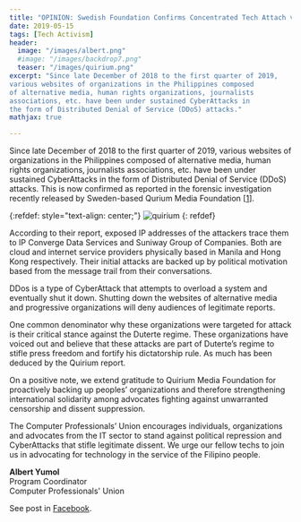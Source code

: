 ```yaml
---
title: "OPINION: Swedish Foundation Confirms Concentrated Tech Attach vs Peoples Organizations, Alternative Media"
date: 2019-05-15
tags: [Tech Activism]
header:
  image: "/images/albert.png"
  #image: "/images/backdrop7.png"
  teaser: "/images/quirium.png"
excerpt: "Since late December of 2018 to the first quarter of 2019,
various websites of organizations in the Philippines composed
of alternative media, human rights organizations, journalists
associations, etc. have been under sustained CyberAttacks in
the form of Distributed Denial of Service (DDoS) attacks."
mathjax: true

---
```


<div id="fb-root"></div>
<script async defer src="https://connect.facebook.net/en_US/sdk.js#xfbml=1&version=v3.2"></script>

Since late December of 2018 to the first quarter of 2019,
various websites of organizations in the Philippines composed
of alternative media, human rights organizations, journalists
associations, etc. have been under sustained CyberAttacks in
the form of Distributed Denial of Service (DDoS) attacks.
This is now confirmed as reported in the forensic investigation
recently released by Sweden-based Qurium Media Foundation [[1](https://www.qurium.org/alerts/philippines/attributing-the-attacks-against-media-human-rigths-philippines?fbclid=IwAR1cFkKkhP55fRifbdHZ_SjE0Mg_myW8qfZe80dJULV2ZVDXfmv0fNUOVbw)].

{:refdef: style="text-align: center;"}
<img src="{{ site.url }}{{ site.baseurl }}/images/quirium.png" alt="quirium" class="center">
{: refdef}

According to their report, exposed IP addresses of the attackers
trace them to IP Converge Data Services and Suniway Group
of Companies. Both are cloud and internet service providers
physically based in Manila and Hong Kong respectively. Their
initial attacks are backed up by political motivation based
from the message trail from their conversations.

DDos is a type of CyberAttack that attempts to overload a
system and eventually shut it down. Shutting down the websites
of alternative media and progressive organizations will deny
audiences of legitimate reports.

One common denominator why these organizations were targeted
for attack is their critical stance against the Duterte regime.
These organizations have voiced out and believe that these
attacks are part of Duterte’s regime to stifle press freedom
and fortify his dictatorship rule. As much has been deduced by
the Quirium report.

On a positive note, we extend gratitude to Quirium Media
Foundation for proactively backing up peoples’ organizations
and therefore strengthening international solidarity among
advocates fighting against unwarranted censorship and
dissent suppression.

The Computer Professionals’ Union encourages individuals,
organizations and advocates from the IT sector to stand against
political repression and CyberAttacks that stifle legitimate dissent.
We urge our fellow techs to join us in advocating for technology
in the service of the Filipino people.

**Albert Yumol** <br>
Program Coordinator <br>
Computer Professionals' Union

See post in [Facebook](https://www.facebook.com/CPUnion/posts/10156675106722203).

<script async src="//pagead2.googlesyndication.com/pagead/js/adsbygoogle.js"></script>
<script>
  (adsbygoogle = window.adsbygoogle || []).push({
    google_ad_client: "ca-pub-6410209740119334",
    enable_page_level_ads: true
  });
</script>

<div class="fb-comments" data-href="https://albertyumol.github.io/" data-numposts="5"></div>
